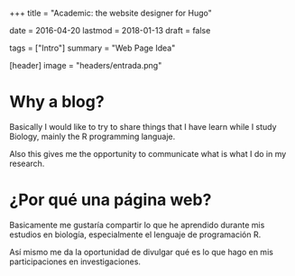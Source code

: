+++
title = "Academic: the website designer for Hugo"

date = 2016-04-20
lastmod = 2018-01-13
draft = false

tags = ["Intro"]
summary = "Web Page Idea"

[header]
image = "headers/entrada.png"

# Why a blog? 

Basically I would like to try to share things that I have learn while I study Biology, mainly the R programming languaje.

Also this gives me the opportunity to communicate what is what I do in my research.

# ¿Por qué una página web?

Basicamente me gustaría compartir lo que he aprendido durante mis estudios en biología, especialmente el lenguaje de programación R.

Así mismo me da la oportunidad de divulgar qué es lo que hago en mis participaciones en investigaciones.